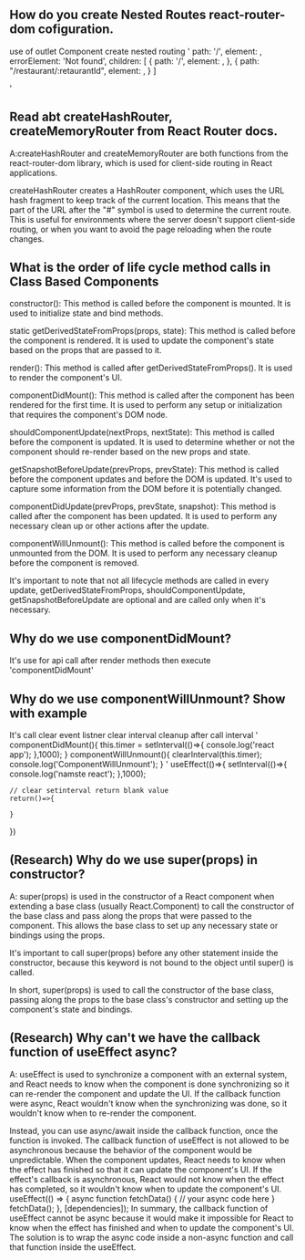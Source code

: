 ## How do you create Nested Routes react-router-dom cofiguration.
use of outlet Component create nested routing 
'
path: '/',
        element: <App />,
        errorElement: 'Not found',
        children: [
            {
                path: '/',
                element: <Layout />,
            },
            {
                path: "/restaurant/:retaurantId",
                element: <RestaurantMenu />,
            }
            ]
        
'

## Read abt createHashRouter, createMemoryRouter from React Router docs.
A:createHashRouter and createMemoryRouter are both functions from the react-router-dom library, which is used for client-side routing in React applications.

createHashRouter creates a HashRouter component, which uses the URL hash fragment to keep track of the current location. This means that the part of the URL after the "#" symbol is used to determine the current route. This is useful for environments where the server doesn't support client-side routing, or when you want to avoid the page reloading when the route changes.


## What is the order of life cycle method calls in Class Based Components
constructor(): This method is called before the component is mounted. It is used to initialize state and bind methods.

static getDerivedStateFromProps(props, state): This method is called before the component is rendered. It is used to update the component's state based on the props that are passed to it.

render(): This method is called after getDerivedStateFromProps(). It is used to render the component's UI.

componentDidMount(): This method is called after the component has been rendered for the first time. It is used to perform any setup or initialization that requires the component's DOM node.

shouldComponentUpdate(nextProps, nextState): This method is called before the component is updated. It is used to determine whether or not the component should re-render based on the new props and state.

getSnapshotBeforeUpdate(prevProps, prevState): This method is called before the component updates and before the DOM is updated. It's used to capture some information from the DOM before it is potentially changed.

componentDidUpdate(prevProps, prevState, snapshot): This method is called after the component has been updated. It is used to perform any necessary clean up or other actions after the update.

componentWillUnmount(): This method is called before the component is unmounted from the DOM. It is used to perform any necessary cleanup before the component is removed.

It's important to note that not all lifecycle methods are called in every update, getDerivedStateFromProps, shouldComponentUpdate, getSnapshotBeforeUpdate are optional and are called only when it's necessary.

## Why do we use componentDidMount?
It's use for api call after render methods then execute 'componentDidMount'
## Why do we use componentWillUnmount? Show with example
It's call clear event listner clear interval cleanup after call interval
'
    componentDidMount(){
       this.timer =  setInterval(()=>{
            console.log('react app');
        },1000);
    }
    componentWillUnmount(){
        clearInterval(this.timer);
        console.log('ComponentWillUnmount');
    }
'
useEffect(()=>{
    setInterval(()=>{
        console.log('namste react');
    },1000);

    // clear setinterval return blank value
    return()=>{

    }
})
## (Research) Why do we use super(props) in constructor? 
A: super(props) is used in the constructor of a React component when extending a base class (usually React.Component) to call the constructor of the base class and pass along the props that were passed to the component. This allows the base class to set up any necessary state or bindings using the props.

It's important to call super(props) before any other statement inside the constructor, because this keyword is not bound to the object until super() is called.

In short, super(props) is used to call the constructor of the base class, passing along the props to the base class's constructor and setting up the component's state and bindings.

## (Research) Why can't we have the callback function of useEffect async?
A: useEffect is used to synchronize a component with an external system, and React needs to know when the component is done synchronizing so it can re-render the component and update the UI. If the callback function were async, React wouldn't know when the synchronizing was done, so it wouldn't know when to re-render the component.

Instead, you can use async/await inside the callback function, once the function is invoked.
The callback function of useEffect is not allowed to be asynchronous because the behavior of the component would be unpredictable. When the component updates, React needs to know when the effect has finished so that it can update the component's UI. If the effect's callback is asynchronous, React would not know when the effect has completed, so it wouldn't know when to update the component's UI.
useEffect(() => {
  async function fetchData() {
    // your async code here
  }
  fetchData();
}, [dependencies]);
In summary, the callback function of useEffect cannot be async because it would make it impossible for React to know when the effect has finished and when to update the component's UI. The solution is to wrap the async code inside a non-async function and call that function inside the useEffect.

